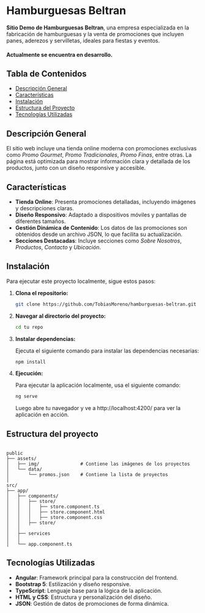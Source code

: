 # Hamburguesas Beltran

**Sitio Demo de Hamburguesas Beltran**, una empresa especializada en la fabricación de hamburguesas y la venta de promociones que incluyen panes, aderezos y servilletas, ideales para fiestas y eventos.
#### Actualmente se encuentra en desarrollo.


## Tabla de Contenidos

- [Descripción General](#descripción-general)
- [Características](#características)
- [Instalación](#instalación)
- [Estructura del Proyecto](#estructura-del-proyecto)
- [Tecnologías Utilizadas](#tecnologías-utilizadas)

## Descripción General

El sitio web incluye una tienda online moderna con promociones exclusivas como *Promo Gourmet*, *Promo Tradicionales*, *Promo Finas*, entre otras. La página está optimizada para mostrar información clara y detallada de los productos, junto con un diseño responsive y accesible.


## Características
- **Tienda Online**: Presenta promociones detalladas, incluyendo imágenes y descripciones claras.
- **Diseño Responsivo**: Adaptado a dispositivos móviles y pantallas de diferentes tamaños.
- **Gestión Dinámica de Contenido**: Los datos de las promociones son obtenidos desde un archivo JSON, lo que facilita su actualización.
- **Secciones Destacadas**: Incluye secciones como *Sobre Nosotros*, *Productos*, *Contacto* y *Ubicación*.

## Instalación

Para ejecutar este proyecto localmente, sigue estos pasos:

1. **Clona el repositorio:**

   ````bash
   git clone https://github.com/TobiasMoreno/hamburguesas-beltran.git
2. **Navegar al directorio del proyecto:**

   ```bash
   cd tu repo
   ````
3. **Instalar dependencias:**

    Ejecuta el siguiente comando para instalar las dependencias necesarias:
   ```bash
   npm install
   ````
3. **Ejecución:**

    Para ejecutar la aplicación localmente, usa el siguiente comando:
   ```bash
   ng serve
   ````
   Luego abre tu navegador y ve a http://localhost:4200/ para ver la aplicación en acción.

## Estructura del proyecto
````

public
├── assets/
│   ├── img/               # Contiene las imágenes de los proyectos
│   └── data/
│       └── promos.json    # Contiene la lista de proyectos
│
src/
├── app/
│   ├── components/
│   │   ├── store/
│   │   │   ├── store.component.ts
│   │   │   ├── store.component.html
│   │   │   ├── store.component.css
│   │   ├── store/
│   │
│   ├── services
│   │
│   └── app.component.ts
````

## Tecnologías Utilizadas
- **Angular**: Framework principal para la construcción del frontend.
- **Bootstrap 5**: Estilización y diseño responsive.
- **TypeScript**: Lenguaje base para la lógica de la aplicación.
- **HTML y CSS**: Estructura y personalización del diseño.
- **JSON**: Gestión de datos de promociones de forma dinámica.